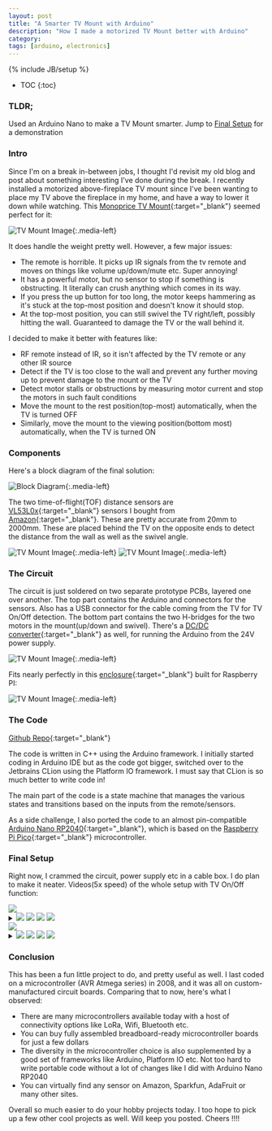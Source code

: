 ```yaml
---
layout: post
title: "A Smarter TV Mount with Arduino"
description: "How I made a motorized TV Mount better with Arduino"
category: 
tags: [arduino, electronics]
---
```

{% include JB/setup %}

* TOC
{:toc}

### TLDR;
Used an Arduino Nano to make a TV Mount smarter. Jump to [Final Setup](#final-setup) for a demonstration

### Intro

Since I'm on a break in-between jobs, I thought I'd revisit my old blog and post about something interesting I've done during the break. I recently installed a motorized above-fireplace TV mount since I've been wanting to place my TV above the fireplace in my home, and have a way to lower it down while watching. This [Monoprice TV Mount](https://www.amazon.com/Monoprice-Motorized-Fireplace-Full-Motion-Articulating/dp/B08J9VHTZ6){:target="_blank"} seemed perfect for it:

![TV Mount Image](/assets/images/concept.png){:.media-left}

It does handle the weight pretty well. However, a few major issues:
* The remote is horrible. It picks up IR signals from the tv remote and moves on things like volume up/down/mute etc. Super annoying!
* It has a powerful motor, but no sensor to stop if something is obstructing. It literally can crush anything which comes in its way.
* If you press the up button for too long, the motor keeps hammering as it's stuck at the top-most position and doesn't know it should stop.
* At the top-most position, you can still swivel the TV right/left, possibly hitting the wall. Guaranteed to damage the TV or the wall behind it.

I decided to make it better with features like:
* RF remote instead of IR, so it isn't affected by the TV remote or any other IR source
* Detect if the TV is too close to the wall and prevent any further moving up to prevent damage to the mount or the TV
* Detect motor stalls or obstructions by measuring motor current and stop the motors in such fault conditions
* Move the mount to the rest position(top-most) automatically, when the TV is turned OFF
* Similarly, move the mount to the viewing position(bottom most) automatically, when the TV is turned ON

### Components

Here's a block diagram of the final solution:

![Block Diagram](/assets/images/block_diagram.png){:.media-left}

The two time-of-flight(TOF) distance sensors are [VL53L0x](https://www.st.com/en/imaging-and-photonics-solutions/vl53l0x.html){:target="_blank"} sensors I bought from [Amazon](https://www.amazon.com/HiLetgo-VL53L0X-Distance-Measurement-Breakout/dp/B071DW8M8V/){:target="_blank"}. These are pretty accurate from 20mm to 2000mm. These are placed behind the TV on the opposite ends to detect the distance from the wall as well as the swivel angle.

![TV Mount Image](/assets/images/motion.png){:.media-left}
![TV Mount Image](/assets/images/top_image.png){:.media-left}

### The Circuit

The circuit is just soldered on two separate prototype PCBs, layered one over another. The top part contains the Arduino and connectors for the sensors. Also has a USB connector for the cable coming from the TV for TV On/Off detection. The bottom part contains the two H-bridges for the two motors in the mount(up/down and swivel). There's a [DC/DC converter](https://www.amazon.com/gp/product/B01MQGMOKI/){:target="_blank"} as well, for running the Arduino from the 24V power supply.

![TV Mount Image](/assets/images/pcb.png){:.media-left}

Fits nearly perfectly in this [enclosure](https://www.amazon.com/gp/product/B08PZCC562/){:target="_blank"} built for Raspberry PI:

![TV Mount Image](/assets/images/assembled.png){:.media-left}

### The Code

[Github Repo](https://github.com/shadabahmed/smarter_tv_mount){:target="_blank"}

The code is written in C++ using the Arduino framework. I initially started coding in Arduino IDE but as the code got bigger, switched over to the Jetbrains CLion using the Platform IO framework. I must say that CLion is so much better to write code in!

The main part of the code is a state machine that manages the various states and transitions based on the inputs from the remote/sensors.

As a side challenge, I also ported the code to an almost pin-compatible [Arduino Nano RP2040](https://docs.arduino.cc/hardware/nano-rp2040-connect){:target="_blank"}, which is based on the [Raspberry Pi Pico](https://www.raspberrypi.com/products/raspberry-pi-pico/){:target="_blank"} microcontroller. 

### Final Setup

Right now, I crammed the circuit, power supply etc in a cable box. I do plan to make it neater. Videos(5x speed) of the whole setup with TV On/Off function:

<div class="vid-container row media-left">
  <div class="vid-border col-xs-6 nopadding">
    <img src="/assets/images/tv_on.png">
      <details>
      <summary role="button" aria-label="static image" class="gif-player">
        <img class="button play" src="/assets/images/play_circle_filled-24px.svg">
        <img class="button pause" src="/assets/images/pause_circle_filled-24px.svg">
        <img src="/assets/images/tv_on.jpg" class="thumb" loading="lazy">
        <img src="/assets/images/tv_on.gif" class="gif">
      </summary>        
    </details>  
  </div>
  <div class="vid-border col-xs-6 nopadding">
    <img src="/assets/images/tv_off.png">
    <details>
      <summary role="button" aria-label="static image" class="gif-player">
        <img class="button play" src="/assets/images/play_circle_filled-24px.svg">
        <img class="button pause" src="/assets/images/pause_circle_filled-24px.svg">
        <img src="/assets/images/tv_off.jpg" class="thumb" loading="lazy">
        <img src="/assets/images/tv_off.gif" class="gif">
      </summary>        
    </details>
  </div>
</div>

### Conclusion

This has been a fun little project to do, and pretty useful as well. I last coded on a microcontroller (AVR Atmega series) in 2008, and it was all on custom-manufactured circuit boards. Comparing that to now, here's what I observed:

* There are many microcontrollers available today with a host of connectivity options like LoRa, Wifi, Bluetooth etc. 
* You can buy fully assembled breadboard-ready microcontroller boards for just a few dollars
* The diversity in the microcontroller choice is also supplemented by a good set of frameworks like Arduino, Platform IO etc. Not too hard to write portable code without a lot of changes like I did with Arduino Nano RP2040
* You can virtually find any sensor on Amazon, Sparkfun, AdaFruit or many other sites.

Overall so much easier to do your hobby projects today. I too hope to pick up a few other cool projects as well. Will keep you posted. Cheers !!!!